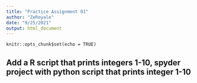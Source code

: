 ```yaml
---
title: "Practice Assignment 01"
author: "ZeRoyale"
date: "9/25/2021"
output: html_document
---
```


```{r setup, include=FALSE}
knitr::opts_chunk$set(echo = TRUE)
```

## Add a R script that prints integers 1-10, spyder project with python script that prints integer 1-10
